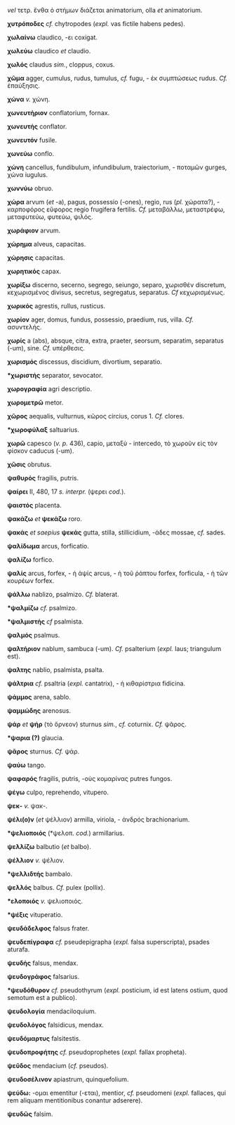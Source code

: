 *vel* τετρ. ἔνθα ὁ στήμων διάζεται animatorium, olla *et* animatorium.

**χυτρόποδες** *cf.* chytropodes (*expl.* vas fictile habens pedes).

**χωλαίνω** claudico, -ει coxigat.

**χωλεύω** claudico *et* claudio.

**χωλός** claudus *sim.*, cloppus, coxus.

**χῶμα** agger, cumulus, rudus, tumulus, *cf.* fugu, - ἐκ συμπτώσεως
rudus. *Cf.* ἐπαύξησις.

**χώνα** *v.* χώνη.

**χωνευτήριον** conflatorium, fornax.

**χωνευτής** conflator.

**χωνευτόν** fusile.

**χωνεύω** conflo.

**χώνη** cancellus, fundibulum, infundibulum, traiectorium, - ποταμῶν
gurges, χώνα iugulus.

**χωννύω** obruo.

**χώρα** arvum (*et* -a), pagus, possessio (-ones), regio, rus (*pl.*
χώρατα?), - καρποφόρος εὔφορος regio frugifera fertilis. *Cf.*
μεταβάλλω, μεταστρέφω, μεταφυτεύω, φυτεύω, ψιλός.

**χωράφιον** arvum.

**χώρημα** alveus, capacitas.

**χώρησις** capacitas.

**χωρητικός** capax.

**χωρίξω** discerno, secerno, segrego, seiungo, separo, χωρισθέν
discretum, κεχωρισμένος divisus, secretus, segregatus, separatus. *Cf*
κεχωρισμένως.

**χωρικός** agrestis, rullus, rusticus.

**χωρίον** ager, domus, fundus, possessio, praedium, rus, villa. *Cf.*
ασυντελής.

**χωρίς** a (abs), absque, citra, extra, praeter, seorsum, separatim,
separatus (-um), sine. *Cf.* υπέρθεσις.

**χωρισμός** discessus, discidium, divortium, separatio.

**\*χωριστής** separator, sevocator.

**χωρογραφία** agri descriptio.

**χωρομετρῶ** metor.

**χῶρος** aequalis, vulturnus, κῶρος circius, corus 1. *Cf.* clores.

**\*χωροφύλαξ** saltuarius.

**χωρῶ** capesco (*v. p.* 436), capio, μεταξὺ - intercedo, τὸ χωροῦν εἰς
τὸν φίσκον caducus (-um).

**χῶσις** obrutus.

**ψαθυρός** fragilis, putris.

**ψαίρει** II, 480, 17 *s. interpr.* (ψερει *cod.*).

**ψαιστός** placenta.

**ψακάζω** *et* **ψεκάζω** roro.

**ψακάς** *et saepius* **ψεκάς** gutta, stilla, stillicidium, -άδες
mossae, *cf.* sades.

**ψαλίδωμα** arcus, forficatio.

**ψαλίζω** forfico.

**ψαλίς** arcus, forfex, - ἠ ἁψίς arcus, - ἡ τοῦ ῥάπτου forfex,
forficula, - ἡ τῶν κουρέων forfex.

**ψάλλω** nablizo, psalmizo. *Cf.* blaterat.

**\*ψαλμίζω** *cf.* psalmizo.

**\*ψαλμιστής** *cf* psalmista.

**ψαλμός** psalmus.

**ψαλτήριον** nablum, sambuca (-um). *Cf.* psalterium (*expl.* laus;
triangulum est).

**ψαλτης** nablio, psalmista, psalta.

**ψάλτρια** *cf.* psaltria (*expl.* cantatrix), - ἡ κιθαρίστρια
fidicina.

**ψάμμος** arena, sablo.

**ψαμμώδης** arenosus.

**ψάρ** *et* **ψήρ** (τὸ ὄρνεον) sturnus *sim.*, *cf.* coturnix. *Cf.*
ψᾶρος.

**\*ψαρια (?)** glaucia.

**ψᾶρος** sturnus. *Cf.* ψάρ.

**ψαύω** tango.

**ψαφαρός** fragilis, putris, -οὺς κομαρίνας putres fungos.

**ψέγω** culpo, reprehendo, vitupero.

**ψεκ-** *v.* ψακ-.

**ψέλι(ο)ν** (*et* ψέλλιον) armilla, viriola, - ἀνδρός brachionarium.

**\*ψελιοποιός** (\*ψελοπ. *cod.*) armillarius.

**ψελλίζω** balbutio (*et* balbo).

**ψέλλιον** *v.* ψέλιον.

**\*ψελλιδτής** bambalo.

**ψελλός** balbus. *Cf.* pulex (pollix).

**\*ελοποιός** *v.* ψελιοποιός.

**\*ψέξις** vituperatio.

**ψευδάδελφος** falsus frater.

**ψευδεπίγραφα** *cf.* pseudepigrapha (*expl.* falsa superscripta),
psades aturafa.

**ψευδής** falsus, mendax.

**ψευδογράφος** falsarius.

**\*ψευδόθυρον** *cf.* pseudothyrum (*expl.* posticium, id est latens
ostium, quod semotum est a publico).

**ψευδολογία** mendaciloquium.

**ψευδολόγος** falsidicus, mendax.

**ψευδόμαρτυς** falsitestis.

**ψευδοπροφήτης** *cf.* pseudoprophetes (*expl.* fallax propheta).

**ψεῦδος** mendacium (*cf.* pseudos).

**ψευδοσέλινον** apiastrum, quinquefolium.

**ψεύδω:** -ομαι ementitur (-εται), mentior, *cf.* pseudomeni (*expl.*
fallaces, qui rem aliquam mentitionibus conantur adserere).

**ψευδῶς** falsim.
